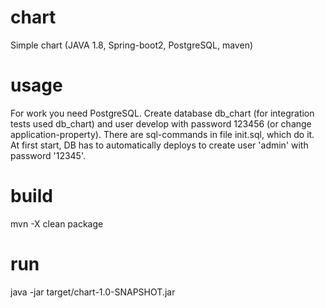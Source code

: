 # chart
Simple chart (JAVA 1.8, Spring-boot2, PostgreSQL, maven)

# usage
For work you need PostgreSQL. 
Create database db_chart (for integration tests used db_chart) and user develop with password 123456 
(or change application-property). 
There are sql-commands in file init.sql, which do it.
At first start, DB has to automatically deploys to create user 'admin' with password '12345'.  

# build
mvn -X clean package

# run
java -jar target/chart-1.0-SNAPSHOT.jar
